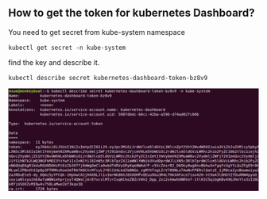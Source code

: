 ## How to get the token for kubernetes Dashboard?
You need to get secret from kube-system namespace
```
kubectl get secret -n kube-system
```
find the key and describe it.
```
kubectl describe secret kubernetes-dashboard-token-bz8v9
```
 ![test](Azure/Kubernetes/images/kdash-boardkey.png)